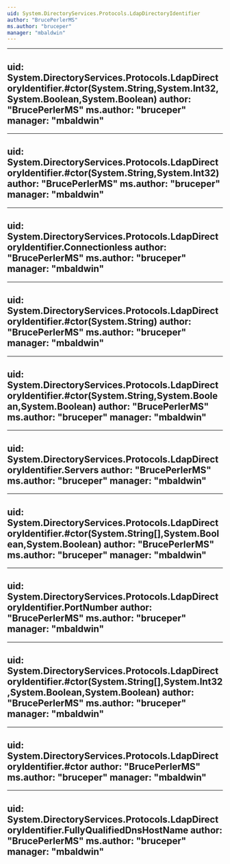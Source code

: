 ```yaml
---
uid: System.DirectoryServices.Protocols.LdapDirectoryIdentifier
author: "BrucePerlerMS"
ms.author: "bruceper"
manager: "mbaldwin"
---
```


---
uid: System.DirectoryServices.Protocols.LdapDirectoryIdentifier.#ctor(System.String,System.Int32,System.Boolean,System.Boolean)
author: "BrucePerlerMS"
ms.author: "bruceper"
manager: "mbaldwin"
---

---
uid: System.DirectoryServices.Protocols.LdapDirectoryIdentifier.#ctor(System.String,System.Int32)
author: "BrucePerlerMS"
ms.author: "bruceper"
manager: "mbaldwin"
---

---
uid: System.DirectoryServices.Protocols.LdapDirectoryIdentifier.Connectionless
author: "BrucePerlerMS"
ms.author: "bruceper"
manager: "mbaldwin"
---

---
uid: System.DirectoryServices.Protocols.LdapDirectoryIdentifier.#ctor(System.String)
author: "BrucePerlerMS"
ms.author: "bruceper"
manager: "mbaldwin"
---

---
uid: System.DirectoryServices.Protocols.LdapDirectoryIdentifier.#ctor(System.String,System.Boolean,System.Boolean)
author: "BrucePerlerMS"
ms.author: "bruceper"
manager: "mbaldwin"
---

---
uid: System.DirectoryServices.Protocols.LdapDirectoryIdentifier.Servers
author: "BrucePerlerMS"
ms.author: "bruceper"
manager: "mbaldwin"
---

---
uid: System.DirectoryServices.Protocols.LdapDirectoryIdentifier.#ctor(System.String[],System.Boolean,System.Boolean)
author: "BrucePerlerMS"
ms.author: "bruceper"
manager: "mbaldwin"
---

---
uid: System.DirectoryServices.Protocols.LdapDirectoryIdentifier.PortNumber
author: "BrucePerlerMS"
ms.author: "bruceper"
manager: "mbaldwin"
---

---
uid: System.DirectoryServices.Protocols.LdapDirectoryIdentifier.#ctor(System.String[],System.Int32,System.Boolean,System.Boolean)
author: "BrucePerlerMS"
ms.author: "bruceper"
manager: "mbaldwin"
---

---
uid: System.DirectoryServices.Protocols.LdapDirectoryIdentifier.#ctor
author: "BrucePerlerMS"
ms.author: "bruceper"
manager: "mbaldwin"
---

---
uid: System.DirectoryServices.Protocols.LdapDirectoryIdentifier.FullyQualifiedDnsHostName
author: "BrucePerlerMS"
ms.author: "bruceper"
manager: "mbaldwin"
---
